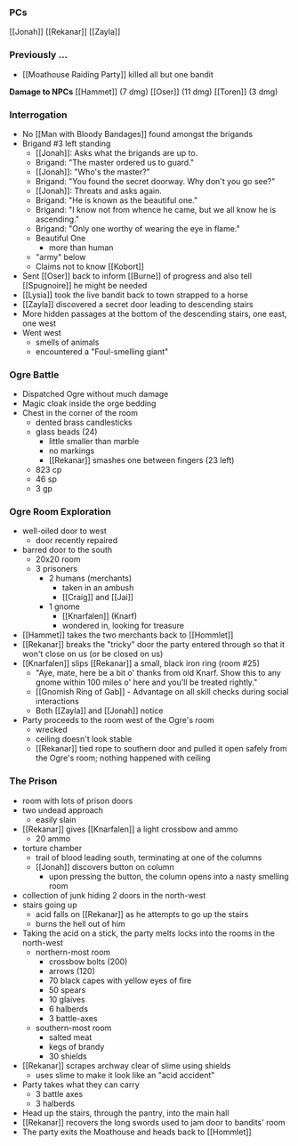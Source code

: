 ### PCs
[[Jonah]]
[[Rekanar]]
[[Zayla]]

### Previously ...
- [[Moathouse Raiding Party]] killed all but one bandit

**Damage to NPCs**
[[Hammet]] (7 dmg)
[[Oser]] (11 dmg)
[[Toren]] (3 dmg)

### Interrogation
- No [[Man with Bloody Bandages]] found amongst the brigands
-  Brigand #3 left standing
	- [[Jonah]]: Asks what the brigands are up to.
	- Brigand: "The master ordered us to guard."
	- [[Jonah]]: "Who's the master?"
	- Brigand: "You found the secret doorway. Why don't you go see?"
	- [[Jonah]]: Threats and asks again.
	- Brigand: "He is known as the beautiful one."
	- Brigand: "I know not from whence he came, but we all know he is ascending."
	- Brigand: "Only one worthy of wearing the eye in flame."
	- Beautiful One
		- more than human
	- "army" below
	- Claims not to know [[Kobort]]
- Sent [[Oser]] back to inform [[Burne]] of progress and also tell [[Spugnoire]] he might be needed
- [[Lysia]] took the live bandit back to town strapped to a horse
- [[Zayla]] discovered a secret door leading to descending stairs
- More hidden passages at the bottom of the descending stairs, one east, one west
- Went west
	- smells of animals
	- encountered a "Foul-smelling giant"

### Ogre Battle
- Dispatched Ogre without much damage
- Magic cloak inside the orge bedding
- Chest in the corner of the room
	- dented brass candlesticks
	- glass beads (24)
		- little smaller than marble
		- no markings
		- [[Rekanar]] smashes one between fingers (23 left)
	- 823 cp
	- 46 sp
	- 3 gp

### Ogre Room Exploration
- well-oiled door to west
	- door recently repaired
- barred door to the south
	- 20x20 room
	- 3 prisoners
		- 2 humans (merchants)
			- taken in an ambush
			- [[Craig]] and [[Jai]]
		-  1 gnome
			- [[Knarfalen]] (Knarf)
			- wondered in, looking for treasure
- [[Hammet]] takes the two merchants back to [[Hommlet]]
- [[Rekanar]] breaks the "tricky" door the party entered through so that it won't close on us (or be closed on us)
- [[Knarfalen]] slips [[Rekanar]] a small, black iron ring (room #25)
	- "Aye, mate, here be a bit o' thanks from old Knarf. Show this to any gnome within 100 miles o' here and you'll be treated rightly."
	- [[Gnomish Ring of Gab]] - Advantage on all skill checks during social interactions 
	- Both [[Zayla]] and [[Jonah]] notice
- Party proceeds to the room west of the Ogre's room
	- wrecked
	- ceiling doesn't look stable
	- [[Rekanar]] tied rope to southern door and pulled it open safely from the Ogre's room; nothing happened with ceiling

### The Prison
- room with lots of prison doors
- two undead approach 
	- easily slain
- [[Rekanar]] gives [[Knarfalen]] a light crossbow and ammo
	- 20 ammo
- torture chamber
	- trail of blood leading south, terminating at one of the columns
	- [[Jonah]] discovers button on column
		- upon pressing the button, the column opens into a nasty smelling room
- collection of junk hiding 2 doors in the north-west
- stairs going up
	- acid falls on [[Rekanar]] as he attempts to go up the stairs
	- burns the hell out of him
- Taking the acid on a stick, the party melts locks into the rooms in the north-west
	- northern-most room
		- crossbow bolts (200)
		- arrows (120)
		- 70 black capes with yellow eyes of fire
		- 50 spears
		- 10 glaives
		- 6 halberds
		- 3 battle-axes
	- southern-most room
		- salted meat
		- kegs of brandy
		- 30 shields
- [[Rekanar]] scrapes archway clear of slime using shields
	- uses slime to make it look like an "acid accident"
- Party takes what they can carry
	- 3 battle axes 
	- 3 halberds
- Head up the stairs, through the pantry, into the main hall
- [[Rekanar]] recovers the long swords used to jam door to bandits' room
- The party exits the Moathouse and heads back to [[Hommlet]]
